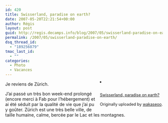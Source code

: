 ```yaml
---
id: 420
title: Swisserland, paradise on earth?
date: 2007-05-20T22:21:54+00:00
author: Régis
layout: post
guid: http://regis.decamps.info/blog/2007/05/swisserland-paradise-on-earth/
permalink: /2007/05/swisserland-paradise-on-earth/
dsq_thread_id:
  - "189256879"
tmac_last_id:
  - ""
categories:
  - Photo
  - Vacances
---
```

<div style="float: right; margin-left: 10px; margin-bottom: 10px;">
  <a href="http://www.flickr.com/photos/wakaseoo/508313018/" title="photo sharing"><img src="http://farm1.static.flickr.com/193/508313018_096e99f55c_m.jpg" alt="" style="border: solid 2px #000000;" /></a><br /> <br /> <span style="font-size: 0.9em; margin-top: 0px;"><br /> <a href="http://www.flickr.com/photos/wakaseoo/508313018/">Swisserland, paradise on earth?</a><br /> <br /> Originally uploaded by <a href="http://www.flickr.com/people/wakaseoo/">wakaseoo</a>.<br /> </span>
</div>

Je reviens de Zürich.

J&rsquo;ai passé un très bon week-end prolongé (encore merci à Fab pour l&rsquo;hébergement) et ai été séduit par la qualité de vie que j&rsquo;ai pu y goûter. Zürich est une très belle ville, de taille humaine, calme, bercée par le Lac et les montagnes.
  
<br clear="all" />